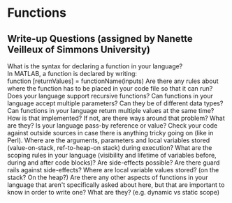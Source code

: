 # Functions

## Write-up Questions (assigned by Nanette Veilleux of Simmons University)

What is the syntax for declaring a function in your language?     
In MATLAB, a function is declared by writing:    
function [returnValues] = functionName(inputs)
Are there any rules about where the function has to be placed in your code file so that it can run?
Does your language support recursive functions?
Can functions in your language accept multiple parameters?  Can they be of different data types?
Can functions in your language return multiple values at the same time?  How is that implemented?  If not, are there ways around that problem?  What are they?
Is your language pass-by reference or value?  Check your code against outside sources in case there is anything tricky going on (like in Perl).
Where are the arguments, parameters and local variables stored (value-on-stack, ref-to-heap-on stack) during execution?
What are the scoping rules in your language (visibility and lifetime of variables before, during and after code blocks)?
Are side-effects possible? Are there guard rails against side-effects?
Where are local variable values stored? (on the stack? On the heap?)
Are there any other aspects of functions in your language that aren't specifically asked about here, but that are important to know in order to write one?  What are they? (e.g. dynamic vs static scope)
